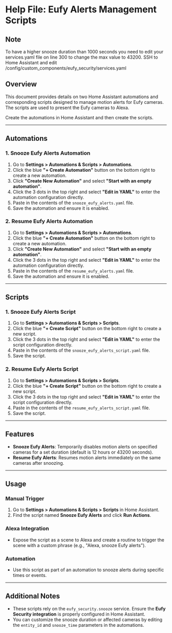 # Help File: Eufy Alerts Management Scripts
## Note
To have a higher snooze duration than 1000 seconds you need to edit your services.yaml file on line 300 to change the max value to 43200.
SSH to Home Assistant and edit /config/custom_components/eufy_security/services.yaml

## Overview
This document provides details on two Home Assistant automations and corresponding scripts designed to manage motion alerts for Eufy cameras. The scripts are used to present the Eufy cameras to Alexa.

Create the automations in Home Assistant and then create the scripts.

---

## Automations

### 1. Snooze Eufy Alerts Automation
1. Go to **Settings > Automations & Scripts > Automations**.
2. Click the blue **"+ Create Automation"** button on the bottom right to create a new automation.
3. Click **"Create New Automation"** and select **"Start with an empty automation"**.
4. Click the 3 dots in the top right and select **"Edit in YAML"** to enter the automation configuration directly.
5. Paste in the contents of the `snooze_eufy_alerts.yaml` file.
6. Save the automation and ensure it is enabled.

### 2. Resume Eufy Alerts Automation
1. Go to **Settings > Automations & Scripts > Automations**.
2. Click the blue **"+ Create Automation"** button on the bottom right to create a new automation.
3. Click **"Create New Automation"** and select **"Start with an empty automation"**.
4. Click the 3 dots in the top right and select **"Edit in YAML"** to enter the automation configuration directly.
5. Paste in the contents of the `resume_eufy_alerts.yaml` file.
6. Save the automation and ensure it is enabled.

---

## Scripts

### 1. Snooze Eufy Alerts Script
1. Go to **Settings > Automations & Scripts > Scripts**.
2. Click the blue **"+ Create Script"** button on the bottom right to create a new script.
3. Click the 3 dots in the top right and select **"Edit in YAML"** to enter the script configuration directly.
4. Paste in the contents of the `snooze_eufy_alerts_script.yaml` file.
5. Save the script.

### 2. Resume Eufy Alerts Script
1. Go to **Settings > Automations & Scripts > Scripts**.
2. Click the blue **"+ Create Script"** button on the bottom right to create a new script.
3. Click the 3 dots in the top right and select **"Edit in YAML"** to enter the script configuration directly.
4. Paste in the contents of the `resume_eufy_alerts_script.yaml` file.
5. Save the script.

---

## Features

- **Snooze Eufy Alerts**: Temporarily disables motion alerts on specified cameras for a set duration (default is 12 hours or 43200 seconds).
- **Resume Eufy Alerts**: Resumes motion alerts immediately on the same cameras after snoozing.

---

## Usage

### Manual Trigger
1. Go to **Settings > Automations & Scripts > Scripts** in Home Assistant.
2. Find the script named **Snooze Eufy Alerts** and click **Run Actions**.

### Alexa Integration
- Expose the script as a scene to Alexa and create a routine to trigger the scene with a custom phrase (e.g., "Alexa, snooze Eufy alerts").

### Automation
- Use this script as part of an automation to snooze alerts during specific times or events.

---

## Additional Notes
- These scripts rely on the `eufy_security.snooze` service. Ensure the **Eufy Security integration** is properly configured in Home Assistant.
- You can customize the snooze duration or affected cameras by editing the `entity_id` and `snooze_time` parameters in the automations.
